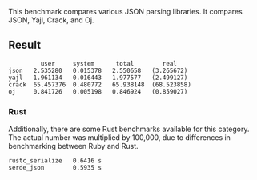 This benchmark compares various JSON parsing libraries. It compares JSON, Yajl, Crack, and Oj.

## Result
```
         user     system      total        real
json   2.535280   0.015378   2.550658   (3.265672)
yajl   1.961134   0.016443   1.977577   (2.499127)
crack  65.457376  0.480772   65.938148  (68.523858)
oj     0.841726   0.005198   0.846924   (0.859027)
```

### Rust
Additionally, there are some Rust benchmarks available for this category. The actual number was multiplied by 100,000, due to differences in benchmarking between Ruby and Rust.

```
rustc_serialize   0.6416 s
serde_json        0.5935 s
```
